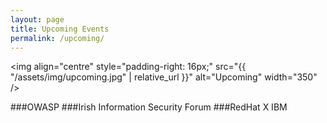 ```yaml
---
layout: page
title: Upcoming Events
permalink: /upcoming/
---
```


<img align="centre" style="padding-right: 16px;" src="{{ "/assets/img/upcoming.jpg" | relative_url }}" alt="Upcoming" width="350" />

###OWASP
###Irish Information Security Forum
###RedHat X IBM
